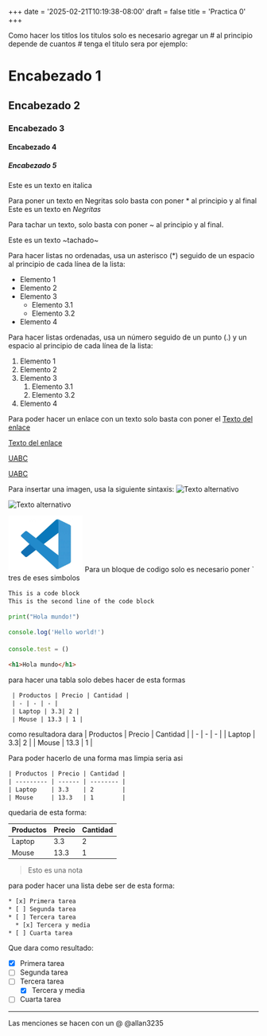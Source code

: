 +++
date = '2025-02-21T10:19:38-08:00'
draft = false
title = 'Practica 0'
+++

<!-- Los comentarios se hacen de esta manera -->
<!-- Encabezados depende el numero de # es el numero de encabezados-->
Como hacer los titlos los titulos solo es necesario agregar un # al principio depende de cuantos # tenga el titulo sera por ejemplo:

# Encabezado 1

## Encabezado 2

### Encabezado 3

#### Encabezado 4

##### Encabezado 5

<!-- como hacer el tipo de letra, ejemplo italicas-->
Este es un texto en italica
<!-- Tambien se puede con guin bajo -->
<!-- como hacer negritas -->
Para poner un texto en Negritas solo basta con poner * al principio y al final 
Este es un texto en *Negritas*
<!-- tambien se puede con doble guion bajo -->

<!-- como tachar -->
Para tachar un texto, solo basta con poner ~ al principio y al final.

Este es un texto ~tachado~
<!-- como hacer listas -->
Para hacer listas no ordenadas, usa un asterisco (*) seguido de un espacio al principio de cada línea de la lista:

* Elemento 1
* Elemento 2
* Elemento 3 <!--Para hacer los subtemas es con tab -->
  * Elemento 3.1
  * Elemento 3.2
* Elemento 4
  
<!-- Como hacer listas ordenadas -->
Para hacer listas ordenadas, usa un número seguido de un punto (.) y un espacio al principio de cada línea de la lista:

1. Elemento 1
1. Elemento 2
1. Elemento 3
   1. Elemento 3.1
   1. Elemento 3.2
1. Elemento 4

<!-- Enlaces -->
Para poder hacer un enlace con un texto solo basta con poner el 
[Texto del enlace](http://www.google.com "Texto del tooltip")


[Texto del enlace](http://www.google.com
"Texto del tooltip")

[UABC](http://www.uabc.mx)

[UABC](http://www.uabc.mx
"Sitio universitario")

<!-- Imagenes -->
Para insertar una imagen, usa la siguiente sintaxis:
![Texto alternativo](URL_de_la_imagen "Texto del tooltip")


![Texto alternativo](https://imgs.search.brave.com/Q8GmreufhSz-icEVaO3Gbb3JwALvCkuKrC5Ijrzqbeo/rs:fit:860:0:0:0/g:ce/aHR0cHM6Ly9zdGF0/aWMubmF0aW9uYWxn/ZW9ncmFwaGljLmVz/L2ZpbGVzL3N0eWxl/cy9pbWFnZV8zMjAw/L3B1YmxpYy83NTU1/Mi5uZ3N2ZXJzaW9u/LjE0MjIyODU1NTMz/NjAud2VicD93PTE2/MDAmaD0xMDY3)



<img src="./images/code.png" alt="uabc image" width="150" height="auto">
<!-- Bloques de codigo -->
Para un bloque de codigo solo es necesario poner ` tres de eses simbolos

```txt
This is a code block
This is the second line of the code block
```

```python
print("Hola mundo!")
```

```javascript
console.log('Hello world!')

console.test = ()
```

```html
<h1>Hola mundo</h1>
```

<!-- como hacer tablas -->
para hacer una tabla solo debes hacer de esta formas 

```
 | Productos | Precio | Cantidad |
 | - | - | - |
 | Laptop | 3.3| 2 |
 | Mouse | 13.3 | 1 |
```
como resultadora dara 
 | Productos | Precio | Cantidad |
 | - | - | - |
 | Laptop | 3.3| 2 |
 | Mouse | 13.3 | 1 |

Para poder hacerlo de una forma mas limpia seria asi
```
| Productos | Precio | Cantidad |
| --------- | ------ | -------- |
| Laptop    | 3.3    | 2        |
| Mouse     | 13.3   | 1        |
```
quedaria de esta forma:

<!-- Manera limpia -->
| Productos | Precio | Cantidad |
| --------- | ------ | -------- |
| Laptop    | 3.3    | 2        |
| Mouse     | 13.3   | 1        |

<!-- Notas -->
> Esto es una nota

para poder hacer una lista debe ser de esta forma:
```
* [x] Primera tarea
* [ ] Segunda tarea
* [ ] Tercera tarea
  * [x] Tercera y media
* [ ] Cuarta tarea
```
Que dara como resultado: 
<!-- Tareas -->
* [x] Primera tarea
* [ ] Segunda tarea
* [ ] Tercera tarea
  * [x] Tercera y media
* [ ] Cuarta tarea

<!-- Divisores horizontales -->
***  
<!-- Menciones -->
Las menciones se hacen con un @ 
@allan3235 